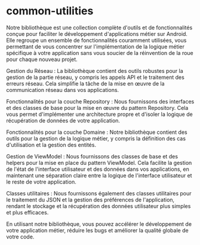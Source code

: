 ﻿# common-utilities

 Notre bibliothèque est une collection complète d'outils et de fonctionnalités conçue pour faciliter le développement d'applications métier sur Android. Elle regroupe un ensemble de fonctionnalités couramment utilisées, vous permettant de vous concentrer sur l'implémentation de la logique métier spécifique à votre application sans vous soucier de la réinvention de la roue pour chaque nouveau projet.

Gestion du Réseau : La bibliothèque contient des outils robustes pour la gestion de la partie réseau, y compris les appels API et le traitement des erreurs réseau. Cela simplifie la tâche de la mise en œuvre de la communication réseau dans vos applications.

Fonctionnalités pour la couche Repository : Nous fournissons des interfaces et des classes de base pour la mise en œuvre du pattern Repository. Cela vous permet d'implémenter une architecture propre et d'isoler la logique de récupération de données de votre application.

Fonctionnalités pour la couche Domaine : Notre bibliothèque contient des outils pour la gestion de la logique métier, y compris la définition des cas d'utilisation et la gestion des entités.

Gestion de ViewModel : Nous fournissons des classes de base et des helpers pour la mise en place du pattern ViewModel. Cela facilite la gestion de l'état de l'interface utilisateur et des données dans vos applications, en maintenant une séparation claire entre la logique de l'interface utilisateur et le reste de votre application.

Classes utilitaires : Nous fournissons également des classes utilitaires pour le traitement du JSON et la gestion des préférences de l'application, rendant le stockage et la récupération des données utilisateur plus simples et plus efficaces.

En utilisant notre bibliothèque, vous pouvez accélérer le développement de votre application métier, réduire les bugs et améliorer la qualité globale de votre code.
